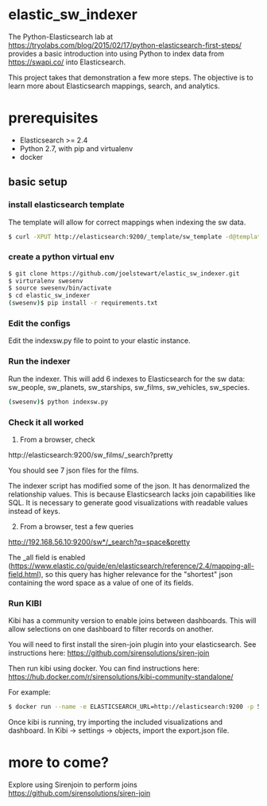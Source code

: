 # elastic_sw_indexer

The Python-Elasticsearch lab at https://tryolabs.com/blog/2015/02/17/python-elasticsearch-first-steps/ provides a basic introduction into using Python to index data from https://swapi.co/  into Elasticsearch.   

This project takes that demonstration a few more steps.  The objective is to learn more about Elasticsearch mappings, search, and analytics.   


# prerequisites

 - Elasticsearch >= 2.4 
 - Python 2.7, with pip and virtualenv
 - docker

## basic setup

### install elasticsearch template
The template will allow for correct mappings when indexing the sw data.

```bash
$ curl -XPUT http://elasticsearch:9200/_template/sw_template -d@template.json
```

### create a python virtual env


```bash
$ git clone https://github.com/joelstewart/elastic_sw_indexer.git
$ virturalenv swesenv
$ source swesenv/bin/activate
$ cd elastic_sw_indexer
(swesenv)$ pip install -r requirements.txt
```

### Edit the configs 

Edit the indexsw.py file to point to your elastic instance.


### Run the indexer
Run the indexer.   This will add 6 indexes to Elasticsearch for the sw data: sw_people, sw_planets, sw_starships, sw_films, sw_vehicles, sw_species.

```bash
(swesenv)$ python indexsw.py
``` 

### Check it all worked
1) From a browser, check

http://elasticsearch:9200/sw_films/_search?pretty

You should see 7 json files for the films.

The indexer script has modified some of the json.  It has denormalized the relationship values.  This is because Elasticsearch lacks join capabilities like SQL.   It is necessary to generate good visualizations with readable values instead of keys.

2) From a browser, test a few queries

http://192.168.56.10:9200/sw*/_search?q=space&pretty

The _all field is enabled (https://www.elastic.co/guide/en/elasticsearch/reference/2.4/mapping-all-field.html), so this query has higher relevance for the "shortest" json containing the word space as a value of one of its fields.

### Run KIBI

Kibi has a community version to enable joins between dashboards.  This will allow selections on one dashboard to filter records on another.

You will need to first install the siren-join plugin into your elasticsearch.  See instructions here: https://github.com/sirensolutions/siren-join

Then run kibi using docker.  You can find instructions here:  https://hub.docker.com/r/sirensolutions/kibi-community-standalone/

For example:

```bash
$ docker run --name -e ELASTICSEARCH_URL=http://elasticsearch:9200 -p 5606:5606 -d sirensolutions/kibi-community-standalone:4.6.4-4
```

Once kibi is running, try importing the included visualizations and dashboard.  In Kibi -> settings -> objects, import the export.json file.  


 
# more to come?  

Explore using Sirenjoin to perform joins https://github.com/sirensolutions/siren-join


